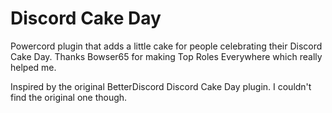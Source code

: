 # Discord Cake Day

Powercord plugin that adds a little cake for people celebrating their Discord Cake Day. Thanks Bowser65 for making Top Roles Everywhere which really helped me.

Inspired by the original BetterDiscord Discord Cake Day plugin. I couldn't find the original one though.